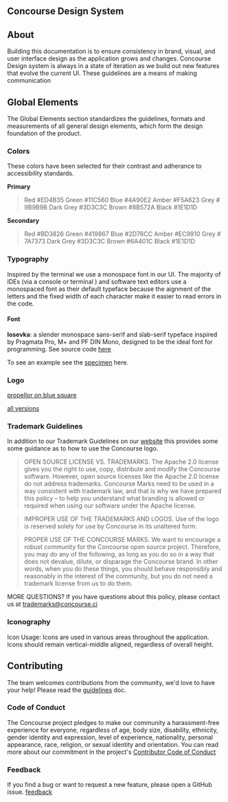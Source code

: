 ## Concourse Design System

## About
Building this documentation is to ensure consistency in brand, visual, and user interface design as the application grows and changes.
Concourse Design system is always in a state of iteration as we build out new features that evolve the current UI. These guidelines are a means of making communication 


## Global Elements
The Global Elements section standardizes the guidelines, formats and measurements of all general design elements, which form the design
foundation of the product.

### Colors 

These colors have been selected for their contrast and adherance to accessibility standards. 



**Primary**
> Red #ED4B35
> Green #11C560
> Blue #4A90E2
> Amber #F5A623
> Grey # 9B9B9B
> Dark Grey #3D3C3C 
> Brown #8B572A
> Black #1E1D1D

**Secondary**
> Red #BD3826
> Green #419867
> Blue #2D76CC
> Amber #EC9910
> Grey # 7A7373
> Dark Grey #3D3C3C 
> Brown #6A401C
> Black #1E1D1D

### Typography

Inspired by the terminal we use a monospace font in our UI. The majority of IDEs (via a console or terminal ) and software text editors use a monospaced font as their default typeface because the aignment of the letters and the fixed width of each character make it easier to read errors in the code. 

#### Font 
**Iosevka**: a slender monospace sans-serif and slab-serif typeface inspired by Pragmata Pro, M+ and PF DIN Mono, designed to be the ideal font for programming. 
See source code [here](https://be5invis.github.io/Iosevka/)

To see an example see the [specimen](https://be5invis.github.io/Iosevka/specimen.html) here. 


### Logo
[propellor on blue square](https://github.com/concourse/Concourse-Design-System/blob/master/concourse_logo/concourse_logo_blue_square.png)

[all versions](https://github.com/concourse/design-system/tree/master/concourse_logo)

### Trademark Guidelines
In addition to our Trademark Guidelines on our [website](https://concourse-ci.org/trademarks.html) this provides some some guidance as to how to use the Concourse logo.

> OPEN SOURCE LICENSE VS. TRADEMARKS. The Apache 2.0 license gives you the right to use, copy, distribute and modify the Concourse software. However, open source licenses like the Apache 2.0 license do not address trademarks. Concourse Marks need to be used in a way consistent with trademark law, and that is why we have prepared this policy – to help you understand what branding is allowed or required when using our software under the Apache license.

> IMPROPER USE OF THE TRADEMARKS AND LOGOS. Use of the logo is reserved solely for use by Concourse in its unaltered form.

> PROPER USE OF THE CONCOURSE MARKS. We want to encourage a robust community for the Concourse open source project. Therefore, you may do any of the following, as long as you do so in a way that does not devalue, dilute, or disparage the Concourse brand. In other words, when you do these things, you should behave responsibly and reasonably in the interest of the community, but you do not need a trademark license from us to do them.

MORE QUESTIONS? If you have questions about this policy, please contact us at trademarks@concourse.ci

### Iconography
Icon Usage:
Icons are used in various areas throughout the application. Icons should remain vertical-middle
aligned, regardless of overall height.

## Contributing
The team welcomes contributions from the community, we'd love to have your help! Please read the [guidelines](https://github.com/concourse/concourse/blob/master/CONTRIBUTING.md) doc.

### Code of Conduct
The Concourse project pledges to make our community a harassment-free experience for everyone, regardless of age, body size, disability, ethnicity, gender identity and expression, level of experience, nationality, personal appearance, race, religion, or sexual identity and orientation. You can read more about our commitment in the project's 
[Contributor Code of Conduct](https://github.com/concourse/concourse/blob/master/CODE_OF_CONDUCT.md)

### Feedback
If you find a bug or want to request a new feature, please open a GitHub issue. [feedback](https://github.com/concourse/design-system/issues)



